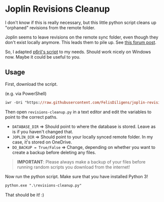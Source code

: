 # Joplin Revisions Cleanup

I don't know if this is really necessary, but this little python script cleans up "orphaned" revisions from the remote folder.

Joplin seems to leave revisions on the remote sync folder, even though they don't exist locally anymore. This leads them to pile up. See [this forum post](https://discourse.joplinapp.org/t/joplin-creates-a-lot-of-remote-items/12621).

So, I adapted [p6ril's script](https://github.com/p6ril/joplinRevisionsCleanUp) to my needs. Should work nicely on Windows now. Maybe it could be useful to you.

## Usage
First, download the script.

(e.g. via PowerShell)
```ps
iwr -Uri "https://raw.githubusercontent.com/FelisDiligens/joplin-revisions-cleanup/master/revisions-cleanup.py" -OutFile "$env:UserProfile\Downloads\revisions-cleanup.py"
```

Then open `revisions-cleanup.py` in a text editor and edit the variables to point to the correct paths.

- `DATABASE_DIR` ⇒ Should point to where the database is stored. Leave as is if you haven't changed that.  
- `JOPLIN_DIR` ⇒ Should point to your locally synced remote folder. In my case, it's stored on OneDrive.  
- `DO_BACKUP = True/False` ⇒ Change, depending on whether you want to create a backup before deleting any files.

> **IMPORTANT**: Please always make a backup of your files before running random scripts you download from the internet!

Now run the python script. Make sure that you have installed Python 3!  
```ps
python.exe ".\revisions-cleanup.py"
```

That should be it! :)